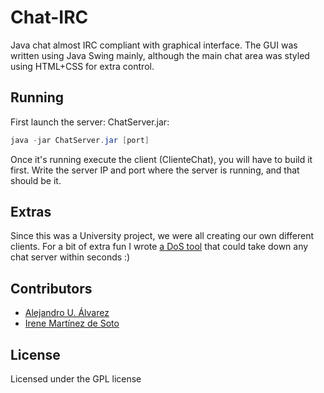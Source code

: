 # Chat-IRC

Java chat almost IRC compliant with graphical interface. The GUI was written using Java Swing mainly, although the main chat area was styled using HTML+CSS for extra control.


## Running
First launch the server: ChatServer.jar:

```java
java -jar ChatServer.jar [port]
```

Once it's running execute the client (ClienteChat), you will have to build it first. Write the server IP and port where the server is running, and that should be it.

## Extras
Since this was a University project, we were all creating our own different clients. For a bit of extra fun I wrote [a DoS tool](https://github.com/aurbano/Chatter) that could take down any chat server within seconds :)

## Contributors

* [Alejandro U. Álvarez](http://urbanoalvarez.es)
* [Irene Martínez de Soto](https://github.com/irenemds)

## License
Licensed under the GPL license
